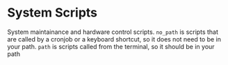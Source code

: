 # System Scripts

System maintainance and hardware control scripts. `no_path` is scripts that are called by a cronjob or a keyboard shortcut, so it does not need to be in your path. `path` is scripts called from the terminal, so it should be in your path
